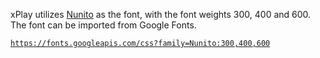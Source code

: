 xPlay utilizes <a href="https://fonts.google.com/specimen/Nunito">Nunito</a> as the font, with the font weights 300, 400 and 600. The font can be imported from Google Fonts.

<code>https://fonts.googleapis.com/css?family=Nunito:300,400,600</code>
